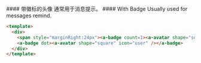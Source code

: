 <cn>
#### 带徽标的头像
通常用于消息提示。
</cn>

<us>
#### With Badge
Usually used for messages remind.
</us>

```html
<template>
  <div>
    <span style="marginRight:24px"><a-badge count=1><a-avatar shape="square" icon="user" /></a-badge></span>
    <a-badge dot><a-avatar shape="square" icon="user" /></a-badge>
  </div>
</template>
```
